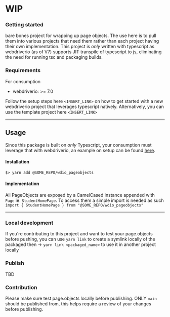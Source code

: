 # WIP

### Getting started

bare bones project for wrapping up page objects. The use here is to pull them into various projects that need them rather than each project having their own implementation.
This project is _only_ written with typescript as webdriverio (as of V7) supports JIT transpile of typescript to js, eliminating the need for running tsc and packaging builds.

### Requirements

For consumption

- webdriverio: >= 7.0

Follow the setup steps here `<INSERT_LINK>` on how to get started with a new webdriverio project that leverages typescript natively. Alternatively, you can use the template project here `<INSERT_LINK>`

---

## Usage

Since this package is built on _only_ Typescript, your consumption must leverage that with webdriverio, an example on setup can be found [here](https://webdriver.io/docs/typescript/).

#### Installation

```
$> yarn add @SOME_REPO/wdio_pageobjects
```

#### Implementation

All PageObjects are exposed by a CamelCased instance appended with `Page` ie. `StudentHomePage`. To access them a simple import is needed as such `import { StudentHomePage } from "@SOME_REPO/wdio_pageobjects"`

---

### Local development

If you're contributing to this project and want to test your page.objects before pushing, you can use `yarn link` to create a symlink locally of the packaged then -> `yarn link <packaged_name>` to use it in another project locally

### Publish

TBD

### Contribution

Please make sure test page.objects locally before publishing. ONLY `main` should be published from, this helps require a review of your changes before publishing.
